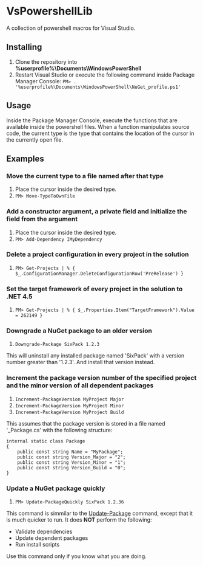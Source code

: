 # VsPowershellLib

A collection of powershell macros for Visual Studio.

## Installing

1. Clone the repository into **%userprofile%\Documents\WindowsPowerShell**
1. Restart Visual Studio or execute the following command inside Package Manager Console:
`
PM> . '%userprofile%\Documents\WindowsPowerShell\NuGet_profile.ps1'
`

## Usage

Inside the Package Manager Console, execute the functions that are available inside the powershell files. When a function manipulates source code, the current type is the type that contains the location of the cursor in the currently open file.

## Examples

### Move the current type to a file named after that type

1. Place the cursor inside the desired type.
1. `PM> Move-TypeToOwnFile`

### Add a constructor argument, a private field and initialize the field from the argument

1. Place the cursor inside the desired type.
1. `PM> Add-Dependency IMyDependency`

### Delete a project configuration in every project in the solution

1. `PM> Get-Projects | % { $_.ConfigurationManager.DeleteConfigurationRow('PreRelease') }`

### Set the target framework of every project in the solution to .NET 4.5

1. `PM> Get-Projects | % { $_.Properties.Item("TargetFramework").Value = 262149 }`

### Downgrade a NuGet package to an older version

1. `Downgrade-Package SixPack 1.2.3`

This will uninstall any installed package named 'SixPack' with a version number greater than '1.2.3'. And install that version instead.

### Increment the package version number of the specified project and the minor version of all dependent packages

1. `Increment-PackageVersion MyProject Major`
1. `Increment-PackageVersion MyProject Minor`
1. `Increment-PackageVersion MyProject Build`

This assumes that the package version is stored in a file named '_Package.cs' with the following structure:

    internal static class Package
    {
        public const string Name = "MyPackage";
		public const string Version_Major = "2";
		public const string Version_Minor = "1";
		public const string Version_Build = "0";
    }

### Update a NuGet package quickly

1. `PM> Update-PackageQuickly SixPack 1.2.36`

This command is simmilar to the [Update-Package](https://docs.nuget.org/consume/package-manager-console-powershell-reference#update-package) command, except that it is much quicker to run. It does **NOT** perform the following:

* Validate dependencies
* Update dependent packages
* Run install scripts

Use this command only if you know what you are doing.
